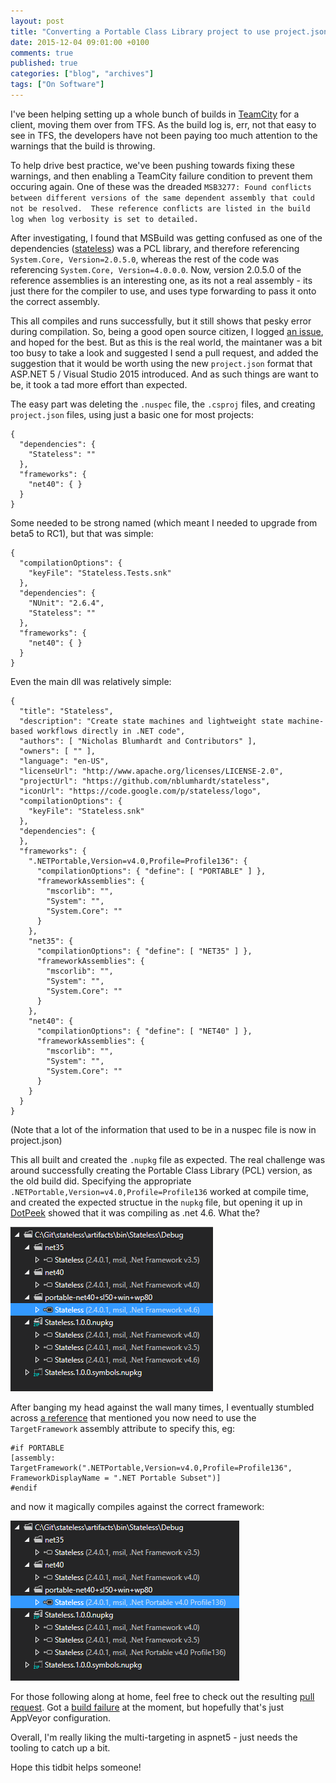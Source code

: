 ```yaml
---
layout: post
title: "Converting a Portable Class Library project to use project.json"
date: 2015-12-04 09:01:00 +0100
comments: true
published: true
categories: ["blog", "archives"]
tags: ["On Software"]
---
```


I've been helping setting up a whole bunch of builds in [TeamCity](http://jetbrains.com/teamcity) for a client, moving them over from TFS. As the build log is, err, not that easy to see in TFS, the developers have not been paying too much attention to the warnings that the build is throwing.

To help drive best practice, we've been pushing towards fixing these warnings, and then enabling a TeamCity failure condition to prevent them occuring again. One of these was the dreaded `MSB3277: Found conflicts between different versions of the same dependent assembly that could not be resolved.  These reference conflicts are listed in the build log when log verbosity is set to detailed.`

After investigating, I found that MSBuild was getting confused as one of the dependencies ([stateless](https://github.com/nblumhardt/stateless)) was a PCL library, and therefore referencing `System.Core, Version=2.0.5.0`, whereas the rest of the code was referencing `System.Core, Version=4.0.0.0`. Now, version 2.0.5.0 of the reference assemblies is an interesting one, as its not a real assembly - its just there for the compiler to use, and uses type forwarding to pass it onto the correct assembly.

This all compiles and runs successfully, but it still shows that pesky error during compilation. So, being a good open source citizen, I logged [an issue](https://github.com/nblumhardt/stateless/issues/37), and hoped for the best. But as this is the real world, the maintaner was a bit too busy to take a look and suggested I send a pull request, and added the suggestion that it would be worth using the new `project.json` format that ASP.NET 5 / Visual Studio 2015 introduced. And as such things are want to be, it took a tad more effort than expected.

<!-- more -->

The easy part was deleting the `.nuspec` file, the `.csproj` files, and creating `project.json` files, using just a basic one for most projects:

```
{
  "dependencies": {
    "Stateless": ""
  },
  "frameworks": {
    "net40": { }
  }
}
```

Some needed to be strong named (which meant I needed to upgrade from beta5 to RC1), but that was simple:

```
{
  "compilationOptions": {
    "keyFile": "Stateless.Tests.snk"
  },
  "dependencies": {
    "NUnit": "2.6.4",
    "Stateless": ""
  },
  "frameworks": {
    "net40": { }
  }
} 
``` 

Even the main dll was relatively simple:

```
{
  "title": "Stateless",
  "description": "Create state machines and lightweight state machine-based workflows directly in .NET code",
  "authors": [ "Nicholas Blumhardt and Contributors" ],
  "owners": [ "" ],
  "language": "en-US",
  "licenseUrl": "http://www.apache.org/licenses/LICENSE-2.0",
  "projectUrl": "https://github.com/nblumhardt/stateless",
  "iconUrl": "https://code.google.com/p/stateless/logo",
  "compilationOptions": {
    "keyFile": "Stateless.snk"
  },
  "dependencies": {
  },
  "frameworks": {
    ".NETPortable,Version=v4.0,Profile=Profile136": {
      "compilationOptions": { "define": [ "PORTABLE" ] },
      "frameworkAssemblies": {
        "mscorlib": "",
        "System": "",
        "System.Core": ""
      }
    },
    "net35": {
      "compilationOptions": { "define": [ "NET35" ] },
      "frameworkAssemblies": {
        "mscorlib": "",
        "System": "",
        "System.Core": ""
      }
    },
    "net40": {
      "compilationOptions": { "define": [ "NET40" ] },
      "frameworkAssemblies": {
        "mscorlib": "",
        "System": "",
        "System.Core": ""
      }
    }
  }
}
```

(Note that a lot of the information that used to be in a nuspec file is now in project.json)

This all built and created the `.nupkg` file as expected. The real challenge was around successfully creating the Portable Class Library (PCL) version, as the old build did. Specifying the appropriate `.NETPortable,Version=v4.0,Profile=Profile136` worked at compile time, and created the expected structue in the `nupkg` file, but opening it up in [DotPeek](http://jetbrains.com/dotpeek) showed that it was compiling as .net 4.6. What the?

![.net 4.0 PCL ends up targeting .net v4.6?](/assets/img/portable-class-libraries-in-aspnet5-incorrect-framework.png)

After banging my head against the wall many times, I eventually stumbled across [a reference](http://stackoverflow.com/a/16254204/779192) that mentioned you now need to use the `TargetFramework` assembly attribute to specify this, eg:

```
#if PORTABLE
[assembly: TargetFramework(".NETPortable,Version=v4.0,Profile=Profile136", FrameworkDisplayName = ".NET Portable Subset")]
#endif
```
  
and now it magically compiles against the correct framework:

![targeting correct framework](/assets/img/portable-class-libraries-in-aspnet5-correct-framework.png)

For those following along at home, feel free to check out the resulting [pull request](https://github.com/nblumhardt/stateless/pull/41). Got a [build failure](https://ci.appveyor.com/project/NicholasBlumhardt/stateless/build/2.5.33) at the moment, but hopefully that's just AppVeyor configuration.

Overall, I'm really liking the multi-targeting in aspnet5 - just needs the tooling to catch up a bit.

Hope this tidbit helps someone!

